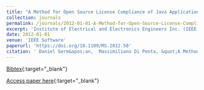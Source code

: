 ```yaml
---
title: "A Method for Open Source License Compliance of Java Applications"
collection: journals
permalink: /journals/2012-01-01-A-Method-for-Open-Source-License-Compliance-of-Java-Applications
excerpt: 'Institute of Electrical and Electronics Engineers Inc. (IEEE), Los Alamitos, CA, USA, Scopus ID: 2-s2.0-84860459649, Cited by: 14'
date: 2012-01-01
venue: 'IEEE Software'
paperurl: 'https://doi.org/10.1109/MS.2012.50'
citation: ' Daniel Germ&apos;an,  Massimiliano Di Penta, &quot;A Method for Open Source License Compliance of Java Applications.&quot; IEEE Software, 2012.'
---
```

[Bibtex](https://dblp.org/rec/bib/journals/software/GermanP12){:target="_blank"}

[Access paper here](https://doi.org/10.1109/MS.2012.50){:target="_blank"}
